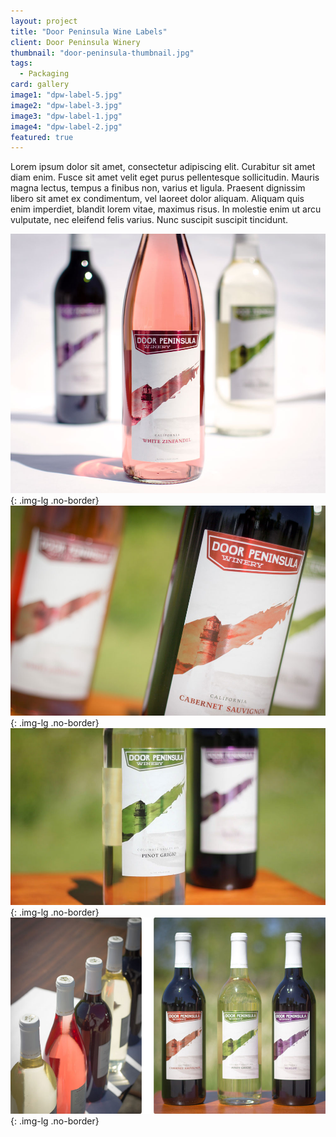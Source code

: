 ```yaml
---
layout: project
title: "Door Peninsula Wine Labels"
client: Door Peninsula Winery
thumbnail: "door-peninsula-thumbnail.jpg"
tags:
  - Packaging
card: gallery
image1: "dpw-label-5.jpg"
image2: "dpw-label-3.jpg"
image3: "dpw-label-1.jpg"
image4: "dpw-label-2.jpg"
featured: true
---
```


Lorem ipsum dolor sit amet, consectetur adipiscing elit. Curabitur sit amet diam enim. Fusce sit amet velit eget purus pellentesque sollicitudin. Mauris magna lectus, tempus a finibus non, varius et ligula. Praesent dignissim libero sit amet ex condimentum, vel laoreet dolor aliquam. Aliquam quis enim imperdiet, blandit lorem vitae, maximus risus. In molestie enim ut arcu vulputate, nec eleifend felis varius. Nunc suscipit suscipit tincidunt.

![Door Peninsula Wine Label](/img/dpw-label-2.jpg){: .img-lg .no-border}
![Door Peninsula Wine Label](/img/dpw-label-1.jpg){: .img-lg .no-border}
![Door Peninsula Wine Label](/img/dpw-label-3.jpg){: .img-lg .no-border}
![Door Peninsula Wine Label](/img/dpw-label-5.jpg){: .img-lg .no-border}
